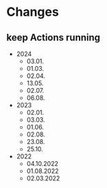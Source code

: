 # Changes

## keep Actions running
* 2024
  * 03.01.
  * 01.03.
  * 02.04.
  * 13.05.
  * 02.07.
  * 06.08.
* 2023
  * 02.01. 
  * 03.03.
  * 01.06.
  * 02.08.
  * 23.08.
  * 25.10.
* 2022
  * 04.10.2022
  * 01.08.2022
  * 02.03.2022
